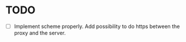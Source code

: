 # TODO

- [ ] Implement scheme properly. Add possibility to do https between the proxy and the server.
